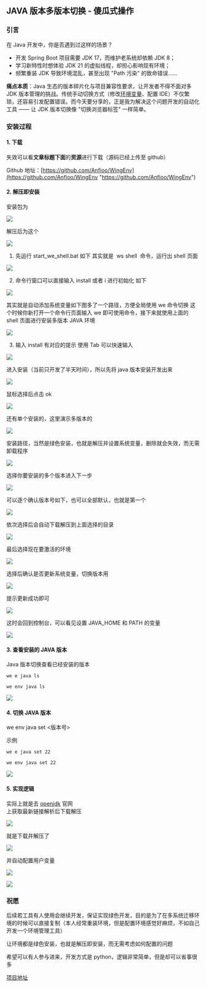 ## JAVA 版本多版本切换 - 傻瓜式操作

### 引言

在 Java 开发中，你是否遇到过这样的场景？

*   开发 Spring Boot 项目需要 JDK 17，而维护老系统却依赖 JDK 8；
*   学习新特性时想体验 JDK 21 的虚拟线程，却担心影响现有环境；
*   频繁重装 JDK 导致环境混乱，甚至出现 "Path 污染" 的致命错误……

**痛点本质**：Java 生态的版本碎片化与项目兼容性要求，让开发者不得不面对多 JDK 版本管理的挑战。传统手动切换方式（修改[环境变量](https://so.csdn.net/so/search?q=%E7%8E%AF%E5%A2%83%E5%8F%98%E9%87%8F&spm=1001.2101.3001.7020)、配置 IDE）不仅繁琐，还容易引发配置错误。而今天要分享的，正是我为解决这个问题开发的自动化工具 —— 让 JDK 版本切换像 "切换浏览器标签" 一样简单。

### 安装过程

#### 1. 下载

失效可以看**文章标题下面**的**资源**进行下载（源码已经上传至 github）

Github 地址：[https://github.com/Anfioo/WingEnv](https://github.com/Anfioo/WingEnv "https://github.com/Anfioo/WingEnv")

#### 2. 解压即安装

安装包为

![](<assets/1751777834947.png>)


解压后为这个

![](<assets/1751777835290.png>)

1. 先运行 start_we_shell.bat 如下 其实就是  ws shell  命令，运行出 shell 页面

![](<assets/1751777835384.png>)

2. 命令行窗口可以直接输入 install 或者 i 进行初始化 如下

![](<assets/1751777835724.png>)

其实就是自动添加系统变量如下图多了一个路径，方便全局使用 we 命令切换 这个时候你新打开一个命令行页面输入 we 即可使用命令，接下来就使用上面的 shell 页面进行安装多版本 JAVA 环境

![](<assets/1751777836073.png>)

3. 输入 install 有对应的提示 使用 Tab 可以快速输入

![](<assets/1751777836170.png>)

进入安装（当前只开发了半天时间），所以先将 java 版本安装开发出来

![](<assets/1751777836505.png>)

鼠标选择后点击 ok

![](<assets/1751777836598.png>)

还有单个安装的，这里演示多版本的

![](<assets/1751777836688.png>)

安装路径，当然是绿色安装，也就是解压并设置系统变量，删除就会失效，而无需卸载程序

![](<assets/1751777836782.png>)

选择你要安装的多个版本进入下一步

![](<assets/1751777836874.png>)

可以逐个确认版本号如下，也可以全部默认，也就是第一个

![](<assets/1751777836966.png>)

依次选择后会自动下载解压到上面选择的目录

![](<assets/1751777837058.png>)

最后选择现在要激活的环境

![](<assets/1751777837152.png>)

选择后确认是否更新系统变量，切换版本用

![](<assets/1751777837249.png>)

提示更新成功即可

![](<assets/1751777837347.png>)

这时会回到控制台，可以看见设置 JAVA_HOME 和 PATH 的变量

![](<assets/1751777837708.png>)

#### 3. 查看安装的 JAVA 版本

Java 版本切换查看已经安装的版本

```
we e java ls
```

```
we env java ls
```

![](<assets/1751777838078.png>)

#### 4. 切换 JAVA 版本

we env java set <版本号>

示例

```
we e java set 22
```

```
we env java set 22
```

![](<assets/1751777838177.png>)

#### 5. 实现逻辑

实际上就是去 [openjdk](https://jdk.java.net/archive/ "openjdk") 官网  
上获取最新链接解析后下载解压

![](<assets/1751777838273.png>)

就是下载并解压了

![](<assets/1751777838368.png>)

并自动配置用户变量

![](<assets/1751777838471.png>)

![](<assets/1751777838573.png>)

### 祝愿

后续若工具有人使用会继续开发，保证实现绿色开发，目的是为了在多系统迁移环境的时候可以直接复制（本人经常重装环境，但是配置环境感觉好麻烦，不如自己开发一个环境管理工具）

让环境都是绿色安装，也就是解压即安装，而无需考虑如何配置的问题

希望可以有人参与进来，开发方式是 python，逻辑非常简单，但是却可以省事很多

[项目地址](https://github.com/Anfioo/WingEnv "项目地址")